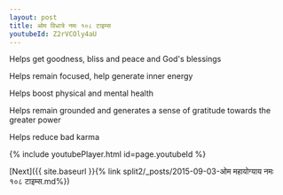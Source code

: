 ```yaml
---
layout: post
title: ओम विधात्रे नमः १०८ टाइम्स
youtubeId: Z2rVCOly4aU
---
```

 
 
Helps get goodness, bliss and peace and God's blessings
 
Helps remain focused, help generate inner energy 
 
Helps boost physical and mental health 
 
Helps remain grounded and generates a sense of gratitude towards the greater power 
 
Helps reduce bad karma
 
 
 
 


{% include youtubePlayer.html id=page.youtubeId %}
 
[Next]({{ site.baseurl }}{% link  split2/_posts/2015-09-03-ओम महायोग्याय नमः १०८ टाइम्स.md%})
 
